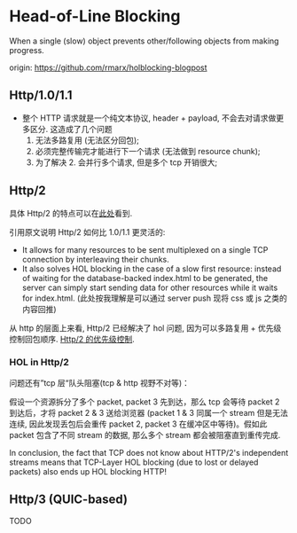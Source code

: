 # Head-of-Line Blocking

When a single (slow) object prevents other/following objects from making progress.

origin: https://github.com/rmarx/holblocking-blogpost

## Http/1.0/1.1

- 整个 HTTP 请求就是一个纯文本协议, header + payload, 不会去对请求做更多区分. 这造成了几个问题
  1. 无法多路复用 (无法区分回包);
  2. 必须完整传输完才能进行下一个请求 (无法做到 resource chunk);
  3. 为了解决 2. 会并行多个请求, 但是多个 tcp 开销很大;

## Http/2

具体 Http/2 的特点可以在[此处](./http1.1-http3.md)看到.

引用原文说明 Http/2 如何比 1.0/1.1 更灵活的:

- It allows for many resources to be sent multiplexed on a single TCP connection by interleaving their chunks.
- It also solves HOL blocking in the case of a slow first resource: instead of waiting for the database-backed index.html to be generated, the server can simply start sending data for other resources while it waits for index.html. (此处按我理解是可以通过 server push 现将 css 或 js 之类的内容回推)

从 http 的层面上来看, Http/2 已经解决了 hol 问题, 因为可以多路复用 + 优先级控制回包顺序. [Http/2 的优先级控制](https://blog.cloudflare.com/better-http-2-prioritization-for-a-faster-web/).

### HOL in Http/2

问题还有”tcp 层“队头阻塞(tcp & http 视野不对等)：

假设一个资源拆分了多个 packet, packet 3 先到达，那么 tcp 会等待 packet 2 到达后，才将 packet 2 & 3 送给浏览器 (packet 1 & 3 同属一个 stream 但是无法连续, 因此发现丢包后会重传 packet 2, packet 3 在缓冲区中等待)。假如此 packet 包含了不同 stream 的数据, 那么多个 stream 都会被阻塞直到重传完成.

In conclusion, the fact that TCP does not know about HTTP/2's independent streams means that TCP-Layer HOL blocking (due to lost or delayed packets) also ends up HOL blocking HTTP!

## Http/3 (QUIC-based)

TODO
